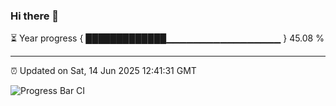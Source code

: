 ### Hi there 👋

⏳ Year progress { █████████████▁▁▁▁▁▁▁▁▁▁▁▁▁▁▁▁▁ } 45.08 %

---

⏰ Updated on Sat, 14 Jun 2025 12:41:31 GMT

![Progress Bar CI](https://github.com/liununu/liununu/workflows/Progress%20Bar%20CI/badge.svg)
